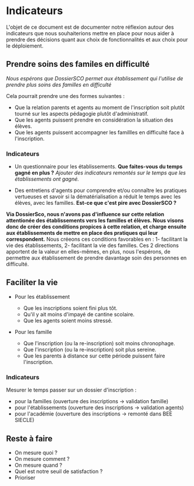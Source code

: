 # Indicateurs

L'objet de ce document est de documenter notre réflexion autour des indicateurs que nous souhaiterions mettre en place pour nous aider à prendre des décisions quant aux choix de fonctionnalités et aux choix pour le déploiement.


## Prendre soins des familes en difficulté

_Nous espérons que DossierSCO permet aux établissement qui l'utilise de prendre plus soins des familles en difficulté_

Cela pourrait prendre une des formes suivantes :

- Que la relation parents et agents au moment de l'inscription soit plutôt tourné sur les aspects pédagogie plutôt d'administratif.
- Que les agents puissent prendre en considération la situation des élèves.
- Que les agents puissent accompagner les famillles en difficulté face à l'inscription.

### Indicateurs

- Un questionnaire pour les établissements. **Que faites-vous du temps gagné en plus ?** _Ajouter des indicateurs remontés sur le temps que les établissements ont gagné._


- Des entretiens d'agents pour comprendre et/ou connaître les pratiques vertueuses et savoir si la dématérialisation a réduit le temps avec les élèves, avec les familles. **Est-ce que c'est pire avec DossierSCO ?**


**Via DossierSco, nous n'avons pas d'influence sur cette relation attentionée des établissements vers les familles et élèves. Nous visons donc de créer des conditions propices à cette relation, et charge ensuite aux établissements de mettre en place des pratiques qui leur correspondent.** Nous créeons ces conditions favorables en : 1- facilitant la vie des établissements, 2- facilitant la vie des familles. Ces 2 directions apportent de la valeur en elles-mêmes, en plus, nous l'espérons, de permettre aux établissement de prendre davantage soin des personnes en difficulté.

## Faciliter la vie

- Pour les établissement
  - Que les inscriptions soient fini plus tôt.
  - Qu'il y ait moins d'impayé de cantine scolaire.
  - Que les agents soient moins stressé.

- Pour les famille
  - Que l'inscription (ou la re-inscription) soit moins chronophage.
  - Que l'inscription (ou la re-inscription) soit plus sereine.
  - Que les parents à distance sur cette période puissent faire l'inscription.

### Indicateurs

Mesurer le temps passer sur un dossier d'inscription :
- pour la familles (ouverture des inscriptions -> validation famille)
- pour l'établissements (ouverture des inscriptions -> validation agents)
- pour l'académie (ouverture des inscriptions -> remonté dans BEE SIECLE)


## Reste à faire

- On mesure quoi ?
- On mesure comment ?
- On mesure quand ?
- Quel est notre seuil de satisfaction ?
- Prioriser

